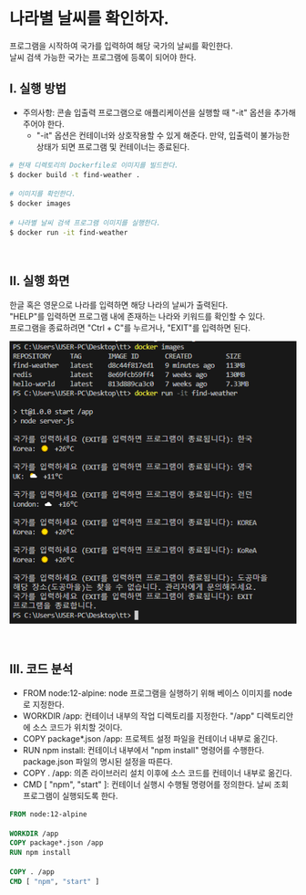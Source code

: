 # 나라별 날씨를 확인하자.

프로그램을 시작하여 국가를 입력하여 해당 국가의 날씨를 확인한다.  
날씨 검색 가능한 국가는 프로그램에 등록이 되어야 한다.  

## I. 실행 방법

 - 주의사항: 콘솔 입출력 프로그램으로 애플리케이션을 실행할 때 "-it" 옵션을 추가해주어야 한다.
    - "-it" 옵션은 컨테이너와 상호작용할 수 있게 해준다. 만약, 입출력이 불가능한 상태가 되면 프로그램 및 컨테이너는 종료된다.
```Bash
# 현재 디렉토리의 Dockerfile로 이미지를 빌드한다.
$ docker build -t find-weather .

# 이미지를 확인한다.
$ docker images

# 나라별 날씨 검색 프로그램 이미지를 실행한다.
$ docker run -it find-weather
```

<br/>

## II. 실행 화면

한글 혹은 영문으로 나라를 입력하면 해당 나라의 날씨가 출력된다.  
"HELP"를 입력하면 프로그램 내에 존재하는 나라와 키워드를 확인할 수 있다.  
프로그램을 종료하려면 "Ctrl + C"를 누르거나, "EXIT"를 입력하면 된다.  

<p style="text-align: center;">
   <img src="./images/RunningScreen.PNG" title="실행 화면"/> 
</p>

<br/>

## III. 코드 분석

 - FROM node:12-alpine: node 프로그램을 실행하기 위해 베이스 이미지를 node로 지정한다.
 - WORKDIR /app: 컨테이너 내부의 작업 디렉토리를 지정한다. "/app" 디렉토리안에 소스 코드가 위치할 것이다.
 - COPY package*.json /app: 프로젝트 설정 파일을 컨테이너 내부로 옮긴다.
 - RUN npm install: 컨테이너 내부에서 "npm install" 명령어를 수행한다. package.json 파일의 명시된 설정을 따른다.
 - COPY . /app: 의존 라이브러리 설치 이후에 소스 코드를 컨테이너 내부로 옮긴다.
 - CMD [ "npm", "start" ]: 컨테이너 실행시 수행될 명령어를 정의한다. 날씨 조회 프로그램이 실행되도록 한다.
```Dockerfile
FROM node:12-alpine

WORKDIR /app
COPY package*.json /app
RUN npm install

COPY . /app
CMD [ "npm", "start" ]
```